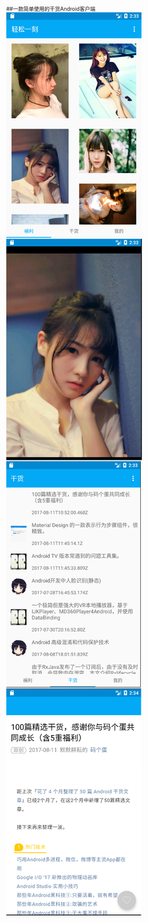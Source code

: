 ##一款简单使用的干货Android客户端
![images](./images/1.png)
![images](./images/2.png)
![images](./images/3.png)
![images](./images/4.png)
